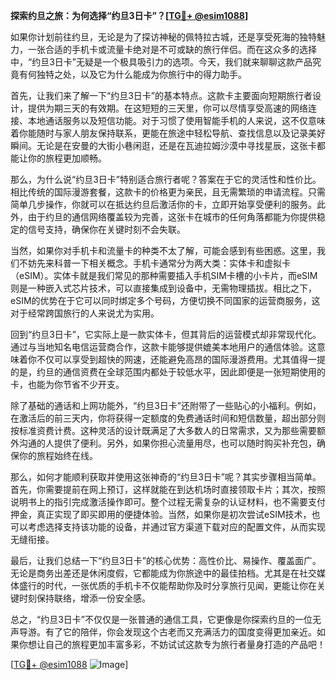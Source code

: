 **探索约旦之旅：为何选择“约旦3日卡”？[[TG💪+ @esim1088](https://t.me/s/esim1088)]**

如果你计划前往约旦，无论是为了探访神秘的佩特拉古城，还是享受死海的独特魅力，一张合适的手机卡或流量卡绝对是不可或缺的旅行伴侣。而在这众多的选择中，“约旦3日卡”无疑是一个极具吸引力的选项。今天，我们就来聊聊这款产品究竟有何独特之处，以及它为什么能成为你旅行中的得力助手。

首先，让我们来了解一下“约旦3日卡”的基本特点。这款卡主要面向短期旅行者设计，提供为期三天的有效期。在这短短的三天里，你可以尽情享受高速的网络连接、本地通话服务以及短信功能。对于习惯了使用智能手机的人来说，这不仅意味着你能随时与家人朋友保持联系，更能在旅途中轻松导航、查找信息以及记录美好瞬间。无论是在安曼的大街小巷闲逛，还是在瓦迪拉姆沙漠中寻找星辰，这张卡都能让你的旅程更加顺畅。

那么，为什么说“约旦3日卡”特别适合旅行者呢？答案在于它的灵活性和性价比。相比传统的国际漫游套餐，这款卡的价格更为亲民，且无需繁琐的申请流程。只需简单几步操作，你就可以在抵达约旦后激活你的卡，立即开始享受便利的服务。此外，由于约旦的通信网络覆盖较为完善，这张卡在城市的任何角落都能为你提供稳定的信号支持，确保你在关键时刻不会失联。

当然，如果你对手机卡和流量卡的种类不太了解，可能会感到有些困惑。这里，我们不妨先来科普一下相关概念。手机卡通常分为两大类：实体卡和虚拟卡（eSIM）。实体卡就是我们常见的那种需要插入手机SIM卡槽的小卡片，而eSIM则是一种嵌入式芯片技术，可以直接集成到设备中，无需物理插拔。相比之下，eSIM的优势在于它可以同时绑定多个号码，方便切换不同国家的运营商服务，这对于经常跨国旅行的人来说尤为实用。

回到“约旦3日卡”，它实际上是一款实体卡，但其背后的运营模式却非常现代化。通过与当地知名电信运营商合作，这款卡能够提供媲美本地用户的通信体验。这意味着你不仅可以享受到超快的网速，还能避免高昂的国际漫游费用。尤其值得一提的是，约旦的通信资费在全球范围内都处于较低水平，因此即便是一张短期使用的卡，也能为你节省不少开支。

除了基础的通话和上网功能外，“约旦3日卡”还附带了一些贴心的小福利。例如，在激活后的前三天内，你将获得一定额度的免费通话时间和短信数量，超出部分则按标准资费计费。这种灵活的设计既满足了大多数人的日常需求，又为那些需要额外沟通的人提供了便利。另外，如果你担心流量用尽，也可以随时购买补充包，确保你的旅程始终在线。

那么，如何才能顺利获取并使用这张神奇的“约旦3日卡”呢？其实步骤相当简单。首先，你需要提前在网上预订，这样就能在到达机场时直接领取卡片；其次，按照说明书上的指引完成激活操作即可。整个过程无需复杂的认证材料，也不需要支付押金，真正实现了即买即用的便捷体验。当然，如果你是初次尝试eSIM技术，也可以考虑选择支持该功能的设备，并通过官方渠道下载对应的配置文件，从而实现无缝衔接。

最后，让我们总结一下“约旦3日卡”的核心优势：高性价比、易操作、覆盖面广。无论是商务出差还是休闲度假，它都能成为你旅途中的最佳拍档。尤其是在社交媒体盛行的时代，一张优质的手机卡不仅能帮助你及时分享旅行见闻，更能让你在关键时刻保持联络，增添一份安全感。

总之，“约旦3日卡”不仅仅是一张普通的通信工具，它更像是你探索约旦的一位无声导游。有了它的陪伴，你会发现这个古老而又充满活力的国度变得更加亲近。如果你想让自己的旅程更加丰富多彩，不妨试试这款专为旅行者量身打造的产品吧！

[[TG💪+ @esim1088](https://t.me/s/esim1088) ![Image](https://i.postimg.cc/4NQfJmqS/Snipaste-2025-05-13-00-14-12.png)]